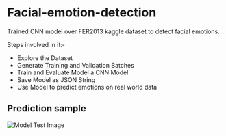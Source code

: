 # Facial-emotion-detection
Trained CNN model over FER2013 kaggle dataset to detect facial emotions.

Steps involved in it:-
  - Explore the Dataset
  - Generate Training and Validation Batches
  - Train and Evaluate Model a CNN Model
  - Save Model as JSON String
  - Use Model to predict emotions on real world data

## Prediction sample
![Model Test Image](https://github.com/shubh-tiwari/cnn_emotions_detect/blob/main/out_test_image.jpg)
